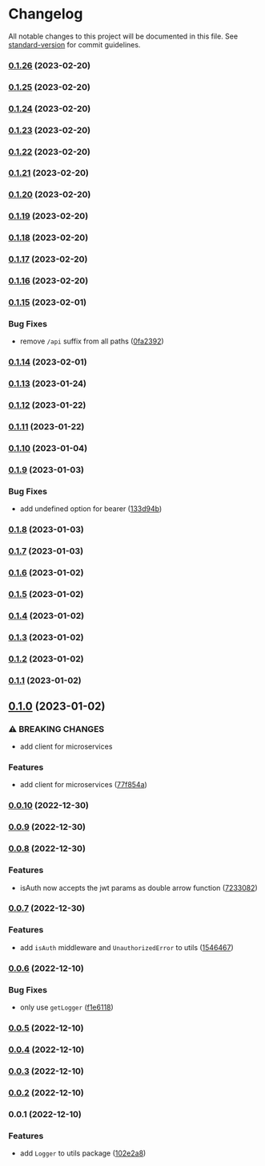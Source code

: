 # Changelog

All notable changes to this project will be documented in this file. See [standard-version](https://github.com/conventional-changelog/standard-version) for commit guidelines.

### [0.1.26](https://me.github.com/hmdlr/utils/compare/v0.1.25...v0.1.26) (2023-02-20)

### [0.1.25](https://me.github.com/hmdlr/utils/compare/v0.1.24...v0.1.25) (2023-02-20)

### [0.1.24](https://me.github.com/hmdlr/utils/compare/v0.1.23...v0.1.24) (2023-02-20)

### [0.1.23](https://me.github.com/hmdlr/utils/compare/v0.1.22...v0.1.23) (2023-02-20)

### [0.1.22](https://me.github.com/hmdlr/utils/compare/v0.1.21...v0.1.22) (2023-02-20)

### [0.1.21](https://me.github.com/hmdlr/utils/compare/v0.1.20...v0.1.21) (2023-02-20)

### [0.1.20](https://me.github.com/hmdlr/utils/compare/v0.1.19...v0.1.20) (2023-02-20)

### [0.1.19](https://me.github.com/hmdlr/utils/compare/v0.1.18...v0.1.19) (2023-02-20)

### [0.1.18](https://me.github.com/hmdlr/utils/compare/v0.1.17...v0.1.18) (2023-02-20)

### [0.1.17](https://me.github.com/hmdlr/utils/compare/v0.1.16...v0.1.17) (2023-02-20)

### [0.1.16](https://me.github.com/hmdlr/utils/compare/v0.1.15...v0.1.16) (2023-02-20)

### [0.1.15](https://me.github.com/hmdlr/utils/compare/v0.1.14...v0.1.15) (2023-02-01)


### Bug Fixes

* remove `/api` suffix from all paths ([0fa2392](https://me.github.com/hmdlr/utils/commit/0fa2392deeaf0fff5a612f3937f3f3e596defe88))

### [0.1.14](https://me.github.com/hmdlr/utils/compare/v0.1.13...v0.1.14) (2023-02-01)

### [0.1.13](https://me.github.com/hmdlr/utils/compare/v0.1.12...v0.1.13) (2023-01-24)

### [0.1.12](https://me.github.com/hmdlr/utils/compare/v0.1.11...v0.1.12) (2023-01-22)

### [0.1.11](https://me.github.com/hmdlr/utils/compare/v0.1.10...v0.1.11) (2023-01-22)

### [0.1.10](https://me.github.com/hmdlr/utils/compare/v0.1.9...v0.1.10) (2023-01-04)

### [0.1.9](https://me.github.com/hmdlr/utils/compare/v0.1.8...v0.1.9) (2023-01-03)


### Bug Fixes

* add undefined option for bearer ([133d94b](https://me.github.com/hmdlr/utils/commit/133d94bdae8ed757fb6172843f3223c574dc1efa))

### [0.1.8](https://me.github.com/hmdlr/utils/compare/v0.1.7...v0.1.8) (2023-01-03)

### [0.1.7](https://me.github.com/hmdlr/utils/compare/v0.1.6...v0.1.7) (2023-01-03)

### [0.1.6](https://me.github.com/hmdlr/utils/compare/v0.1.5...v0.1.6) (2023-01-02)

### [0.1.5](https://me.github.com/hmdlr/utils/compare/v0.1.4...v0.1.5) (2023-01-02)

### [0.1.4](https://me.github.com/hmdlr/utils/compare/v0.1.3...v0.1.4) (2023-01-02)

### [0.1.3](https://me.github.com/hmdlr/utils/compare/v0.1.2...v0.1.3) (2023-01-02)

### [0.1.2](https://me.github.com/hmdlr/utils/compare/v0.1.1...v0.1.2) (2023-01-02)

### [0.1.1](https://me.github.com/hmdlr/utils/compare/v0.1.0...v0.1.1) (2023-01-02)

## [0.1.0](https://me.github.com/hmdlr/utils/compare/v0.0.10...v0.1.0) (2023-01-02)


### ⚠ BREAKING CHANGES

* add client for microservices

### Features

* add client for microservices ([77f854a](https://me.github.com/hmdlr/utils/commit/77f854a86b8181ff2ce356cc3e4014b393227c62))

### [0.0.10](https://me.github.com/hmdlr/utils/compare/v0.0.9...v0.0.10) (2022-12-30)

### [0.0.9](https://me.github.com/hmdlr/utils/compare/v0.0.8...v0.0.9) (2022-12-30)

### [0.0.8](https://me.github.com/hmdlr/utils/compare/v0.0.7...v0.0.8) (2022-12-30)


### Features

* isAuth now accepts the jwt params as double arrow function ([7233082](https://me.github.com/hmdlr/utils/commit/7233082818ff1328a2e0ea4e3e60b31ad37b5150))

### [0.0.7](https://me.github.com/hmdlr/utils/compare/v0.0.6...v0.0.7) (2022-12-30)


### Features

* add `isAuth` middleware and `UnauthorizedError` to utils ([1546467](https://me.github.com/hmdlr/utils/commit/154646742139bb74621557df6cdea6bce7dd3201))

### [0.0.6](https://me.github.com/hmdlr/utils/compare/v0.0.5...v0.0.6) (2022-12-10)


### Bug Fixes

* only use `getLogger` ([f1e6118](https://me.github.com/hmdlr/utils/commit/f1e6118c3ada8bdbd3357578218768196bff5480))

### [0.0.5](https://me.github.com/hmdlr/utils/compare/v0.0.4...v0.0.5) (2022-12-10)

### [0.0.4](https://me.github.com/hmdlr/utils/compare/v0.0.3...v0.0.4) (2022-12-10)

### [0.0.3](https://me.github.com/hmdlr/utils/compare/v0.0.2...v0.0.3) (2022-12-10)

### [0.0.2](https://me.github.com/hmdlr/utils/compare/v0.0.1...v0.0.2) (2022-12-10)

### 0.0.1 (2022-12-10)


### Features

* add `Logger` to utils package ([102e2a8](https://me.github.com/hmdlr/utils/commit/102e2a8b84171037e0a1fff17cff487c62f5ecca))
